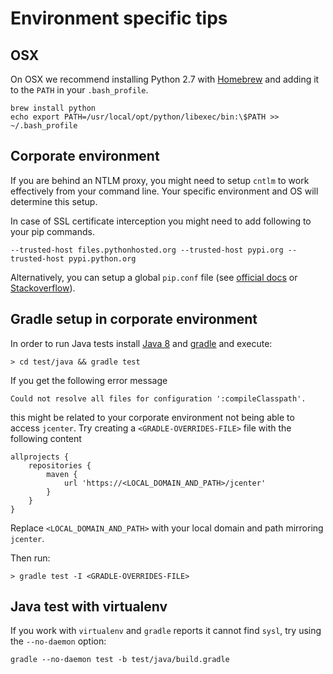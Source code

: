 
Environment specific tips
=========================

OSX
---
On OSX we recommend installing Python 2.7 with [Homebrew](https://brew.sh/) and adding it to the `PATH` in your `.bash_profile`.

	brew install python
	echo export PATH=/usr/local/opt/python/libexec/bin:\$PATH >> ~/.bash_profile

Corporate environment
---------------------
If you are behind an NTLM proxy, you might need to setup `cntlm` to work effectively from your command line. Your specific environment and OS will determine this setup.

In case of SSL certificate interception you might need to add following to your pip commands.

    --trusted-host files.pythonhosted.org --trusted-host pypi.org --trusted-host pypi.python.org

Alternatively, you can setup a global `pip.conf`
file (see [official docs](https://pip.pypa.io/en/stable/user_guide/#config-file) or [Stackoverflow](https://stackoverflow.com/a/46410817)).

Gradle setup in corporate environment
------------------------------------
In order to run Java tests install [Java 8](https://docs.oracle.com/javase/8/docs/technotes/guides/install/install_overview.html) and [gradle](https://gradle.org/install/) and execute:

	> cd test/java && gradle test

If you get the following error message

	Could not resolve all files for configuration ':compileClasspath'.

this might be related to your corporate environment not being able to access `jcenter`.
Try creating a `<GRADLE-OVERRIDES-FILE>` file with the following content

```
allprojects {
    repositories {
        maven {
            url 'https://<LOCAL_DOMAIN_AND_PATH>/jcenter'
        }
    }
}
```

Replace `<LOCAL_DOMAIN_AND_PATH>` with your local domain and path mirroring `jcenter`.

Then run:

	> gradle test -I <GRADLE-OVERRIDES-FILE>

Java test with virtualenv
-------------------------
If you work with `virtualenv` and `gradle` reports it cannot find `sysl`, try using the `--no-daemon` option:

	gradle --no-daemon test -b test/java/build.gradle

